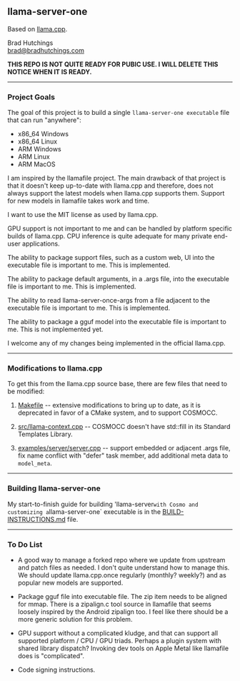 ## llama-server-one
Based on [llama.cpp](https://github.com/ggml-org/llama.cpp).

Brad Hutchings<br/>
brad@bradhutchings.com

**THIS REPO IS NOT QUITE READY FOR PUBIC USE. I WILL DELETE THIS NOTICE WHEN IT IS READY.**

---
### Project Goals

The goal of this project is to build a single `llama-server-one executable` file that can run "anywhere":
- x86_64 Windows
- x86_64 Linux
- ARM Windows
- ARM Linux
- ARM MacOS

I am inspired by the llamafile project. The main drawback of that project is that it doesn't keep up-to-date with llama.cpp and therefore, does not always support the latest models when llama.cpp supports them. Support for new models in llamafile takes work and time.

I want to use the MIT license as used by llama.cpp.

GPU support is not important to me and can be handled by platform specific builds of llama.cpp. CPU inference is quite adequate for many private end-user applications.

The ability to package support files, such as a custom web, UI into the executable file is important to me. This is implemented.

The ability to package default arguments, in a .args file, into the executable file is important to me. This is implemented.

The ability to read llama-server-once-args from a file adjacent to the executable file is important to me. This is implemented.

The ability to package a gguf model into the executable file is important to me. This is not implemented yet.

I welcome any of my changes being implemented in the official llama.cpp.

---
### Modifications to llama.cpp

To get this from the llama.cpp source base, there are few files that need to be modified:

1. [Makefile](Makefile) -- extensive modifications to bring up to date, as it is deprecated in favor of a CMake system, and to support COSMOCC.

2. [src/llama-context.cpp](src/llama-context.cpp) -- COSMOCC doesn't have std::fill in its Standard Templates Library.

3. [examples/server/server.cpp](examples/server/server.cpp) -- support embedded or adjacent .args file, fix name conflict with "defer" task member, add additional meta data to `model_meta`.

---
### Building llama-server-one

My start-to-finish guide for building 'llama-server` with Cosmo and customizing a `llama-server-one` executable is in the [BUILD-INSTRUCTIONS.md](BUILD-INSTRUCTIONS.md) file.

---
### To Do List

- A good way to manage a forked repo where we update from upstream and patch files as needed. I don't quite understand how to manage this. We should update llama.cpp.once regularly (monthly? weekly?) and as popular new models are supported.

- Package gguf file into executable file. The zip item needs to be aligned for mmap. There is a zipalign.c tool source in llamafile that seems loosely inspired by the Android zipalign too. I feel like there should be a more generic solution for this problem.

- GPU support without a complicated kludge, and that can support all supported platform / CPU / GPU triads. Perhaps a plugin system with shared library dispatch? Invoking dev tools on Apple Metal like llamafile does is "complicated".

- Code signing instructions.

